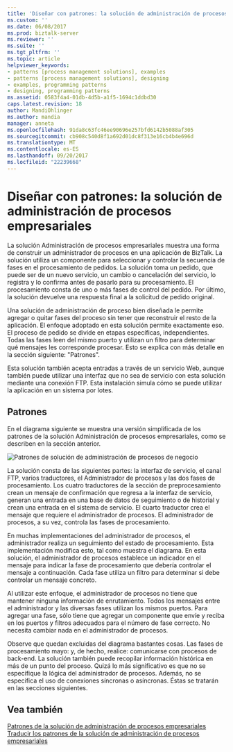 ```yaml
---
title: 'Diseñar con patrones: la solución de administración de procesos empresariales | Documentos de Microsoft'
ms.custom: ''
ms.date: 06/08/2017
ms.prod: biztalk-server
ms.reviewer: ''
ms.suite: ''
ms.tgt_pltfrm: ''
ms.topic: article
helpviewer_keywords:
- patterns [process management solutions], examples
- patterns [process management solutions], designing
- examples, programming patterns
- designing, programming patterns
ms.assetid: 0583f4a4-01db-4d5b-a1f5-1694c1ddbd30
caps.latest.revision: 18
author: MandiOhlinger
ms.author: mandia
manager: anneta
ms.openlocfilehash: 91da8c63fc46ee90696e257bfd6142b5088af305
ms.sourcegitcommit: cb908c540d8f1a692d01dc8f313e16cb4b4e696d
ms.translationtype: MT
ms.contentlocale: es-ES
ms.lasthandoff: 09/20/2017
ms.locfileid: "22239668"
---
```

# <a name="designing-with-patterns-the-business-process-management-solution"></a>Diseñar con patrones: la solución de administración de procesos empresariales
La solución Administración de procesos empresariales muestra una forma de construir un administrador de procesos en una aplicación de BizTalk. La solución utiliza un componente para seleccionar y controlar la secuencia de fases en el procesamiento de pedidos. La solución toma un pedido, que puede ser de un nuevo servicio, un cambio o cancelación del servicio, lo registra y lo confirma antes de pasarlo para su procesamiento. El procesamiento consta de uno o más fases de control del pedido. Por último, la solución devuelve una respuesta final a la solicitud de pedido original.  
  
 Una solución de administración de proceso bien diseñada le permite agregar o quitar fases del proceso sin tener que reconstruir el resto de la aplicación. El enfoque adoptado en esta solución permite exactamente eso. El proceso de pedido se divide en etapas específicas, independientes. Todas las fases leen del mismo puerto y utilizan un filtro para determinar qué mensajes les corresponde procesar. Esto se explica con más detalle en la sección siguiente: "Patrones".  
  
 Esta solución también acepta entradas a través de un servicio Web, aunque también puede utilizar una interfaz que no sea de servicio con esta solución mediante una conexión FTP. Esta instalación simula cómo se puede utilizar la aplicación en un sistema por lotes.  
  
## <a name="patterns"></a>Patrones  
 En el diagrama siguiente se muestra una versión simplificada de los patrones de la solución Administración de procesos empresariales, como se describen en la sección anterior.  
  
 ![Patrones de solución de administración de procesos de negocio](../core/media/bts-cp-business-process-management-patterns.gif "bts_cp_Business_Process_Management_Patterns")  
  
 La solución consta de las siguientes partes: la interfaz de servicio, el canal FTP, varios traductores, el Administrador de procesos y las dos fases de procesamiento. Los cuatro traductores de la sección de preprocesamiento crean un mensaje de confirmación que regresa a la interfaz de servicio, generan una entrada en una base de datos de seguimiento o de historial y crean una entrada en el sistema de servicio. El cuarto traductor crea el mensaje que requiere el administrador de procesos. El administrador de procesos, a su vez, controla las fases de procesamiento.  
  
 En muchas implementaciones del administrador de procesos, el administrador realiza un seguimiento del estado de procesamiento. Esta implementación modifica esto, tal como muestra el diagrama. En esta solución, el administrador de procesos establece un indicador en el mensaje para indicar la fase de procesamiento que debería controlar el mensaje a continuación. Cada fase utiliza un filtro para determinar si debe controlar un mensaje concreto.  
  
 Al utilizar este enfoque, el administrador de procesos no tiene que mantener ninguna información de enrutamiento. Todos los mensajes entre el administrador y las diversas fases utilizan los mismos puertos. Para agregar una fase, sólo tiene que agregar un componente que envíe y reciba en los puertos y filtros adecuados para el número de fase correcto. No necesita cambiar nada en el administrador de procesos.  
  
 Observe que quedan excluidas del diagrama bastantes cosas. Las fases de procesamiento mayo: y, de hecho, realice: comunicarse con procesos de back-end. La solución también puede recopilar información histórica en más de un punto del proceso. Quizá lo más significativo es que no se especifique la lógica del administrador de procesos. Además, no se especifica el uso de conexiones síncronas o asíncronas. Éstas se tratarán en las secciones siguientes.  
  
## <a name="see-also"></a>Vea también  
 [Patrones de la solución de administración de procesos empresariales](../core/patterns-in-the-business-process-management-solution.md)   
 [Traducir los patrones de la solución de administración de procesos empresariales](../core/translating-the-patterns-of-the-business-process-management-solution.md)